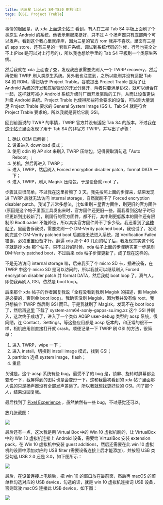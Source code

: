 ```yaml
---
title: 给三星 tablet SM-T830 刷机[续]
tags: [GSI, Project Treble]
---
```


事情的起因是，从 xda 上面[这个帖子](https://forum.xda-developers.com/galaxy-tab-s4/help/lineage-development-t3852509) 看到，有人在三星 Tab S4 平板上面刷了个类原生 Android 的系统，他表示用起来挺好，只不过 4 个扬声器只有底部两个可以发声。看到这个我心里就痒痒，因为三星的官方 rom 我并不喜欢，里面有三星的 app store，还有三星的一套账户系统，调试到系统代码的时候，行号也完全对不上(Pixel是可以对上行号的)，所以我也想给手里的 Tab S4 平板刷一个类原生系统。

然后我就在 xda 上面查了查，发现我应该需要先刷入一个 TWRP recovery，然后再使用 TWRP 刷入类原生系统。另外我也注意到，之所以能刷并没有适配 Tab S4 的 ROM，得归功于 Project Trable。谷歌提出 Project Trable 是为了让 Android 系统的开发和底层驱动的开发分离开，两者只要满足协议，就可以组合在一起，这样就可减小 Android 系统升级时厂商开发驱动的工作，从而让设备更快升级 Android 系统。Project Trable 也使得那些符合要求的设备，可以刷大量满足 Project Trable 要求的 General System Image (GSI)。Tab S4 就是符合 Project Trable 要求的，所以我就是要给它刷 GSI。

回到前面说的 TWRP 的事情，TWRP 官方并没有适配 Tab S4 的版本，不过我在[这个帖子](https://forum.xda-developers.com/galaxy-tab-s4/development/recovery-twrp-3-2-3-1-galaxy-tab-s4-t3843211)里面发现了用于 Tab S4 的非官方 TWRP，并写出了步骤：

1. 确认 OEM 已解锁；
2. 设备进入 download 模式；
3. 使用 odin 的 AP slot 来刷入 TWRP 压缩包，记得要取消勾选「Auto Reboot」;
4. 关机，然后再进入 TWRP；
5. 进入 TWRP，然后刷入 Forced encryption disabler patch，format DATA 一下；
6. 进入 TWRP，刷入 Magisk 压缩包，于是设备就 root 了。

步骤其实很简单，不过我在这里折腾了 3 天。我先按照上面的步骤来，结果发现进 TWRP 后就无法访问 internal storage，自然就刷不了 Forced encryption disabler patch。我试了非常多想法，比如重刷三星官方固件，刷更旧的官方固件(原因是这个帖子里面工具发出来时，官方固件还更旧一些，而我看到这帖子时已经更新到比较新了)，刷国行的官方固件，都不行，其中刷更低版本的固件还有限制即 BootLoader 不能降级，所以其实官方固件降不了多少级。我还看到了[这种帖子](https://www.thecustomdroid.com/install-twrp-samsung-galaxy-tab-s4-root-guide/)，里面告诉我说，需要先刷一个 DM-Verity patched boot，我也试了，发现刷完这个 DM-Verity patched boot 后直接无法进入系统，报 Verification Failed 错误，必须重置设备才行。翻遍 xda 那个 40 几页的帖子后，我发现其实这个帖子就是抄 xda 那个帖子，只不过抄的时候，xda 帖子上面的步骤确实第一步是刷 DM-Verity patched boot，不过后来 xda 帖子步骤更新了，成了现在这样的。

不是无法访问 internal storage 嘛，后来我买了个 micro SD 卡，插进设备，在 TWRP 中这个 micro SD 是可以访问的，所以我就可以继续刷入 Forced encryption disabler patch 并 format DATA，然后我就 boot loop 了，真气人。即使我再刷入 GSI，依然是 boot loop。

后来那个 xda 帖子的作者回复我说「全程没看到我刷 Magisk 的描述，但 Magisk 是必要的，否则会 boot loop」。我确实没刷 Magisk，因为我并没有像 root，我只想搞个 TWRP 然后刷 GSI 而已。于是我就刷了 Magisk，发现不在 boot loop 了，然后再[这里](https://github.com/phhusson/treble_experimentations/releases/tag/v108) 下载了 system-arm64-aonly-gapps-su.img.xz 这个 GSI 并刷入，这次终于成功了，进入了一个类似 AOSP user-debug 类型的 aosp 系统，很简陋，连 Contact，Settings，等这些应用都是 aosp 版本的，和正常的很不一样，相机应用则直接打开就 crash。顺便记录一下 TWRP 刷 GSI 的方法，很简单：

1. 进入 TWRP，wipe 一下；
2. 进入 install，切换到 install image 模式，找到 GSI；
3. partition 选择 system image，flash；
4. 重启

关键是，这个 aosp 系统有些 bug，最受不了的 bug 是，锁屏、旋转时屏幕都会变形一下，截屏得到的图片也是会变形一下。这和我最初看到的 xda 帖子里面那人说的只是扬声器没有全部发声差远了。所以我就想找更好些的 GSI。问了那个人，结果没回复我。

最后找到了 [Pixel Experience](https://forum.xda-developers.com/project-treble/trebleenabled-device-development/9-0-pixelexperience-p-t3833294) ，虽然依然有一些 bug，不过感觉还可以。

放几张截图：

![](http://tao93.top/images/2019/01/01/1546351524.png)

最后还有一点，这次我是用 Virtual Box 中的 Win 10 虚拟机刷的，让 VirtualBox 中的 Win 10 虚拟机连接上 Android 设备，需要给 VirtualBox 安装 extension pack，在 Win 10 虚拟机中安装 guest additions，然后还需要在此 win 10 虚拟机的设置中添加对应的 USB filter (需要设备连接上后才能添加)，并按照 USB 类型勾选 USB 2.0 还是 3.0，如下图所示：

![](http://tao93.top/images/2019/01/01/1546352547.png)

最后，在设备连接上电脑后，把 win 10 的窗口放在最前面，然后再 macOS 的菜单栏勾选对应的 USB device，勾选的话，就是 win 10 虚拟机连接词 USB 设备，否则驾驶 macOS 连接此 USB device，如下图：

![](http://tao93.top/images/2019/01/01/1546353760.png)
